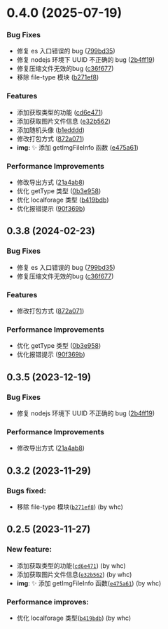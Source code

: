 # 0.4.0 (2025-07-19)


### Bug Fixes

* 修复 es 入口错误的 bug ([799bd35](https://github.com/772778995/can-can-word-bug/commit/799bd351732dd1cdb6774d9b239d3f18d2c26038))
* 修复 nodejs 环境下 UUID 不正确的 bug ([2b4ff19](https://github.com/772778995/can-can-word-bug/commit/2b4ff19b479dc57698df91dc9eb6ac421c2f6c1e))
* 修复压缩文件无效的bug ([c36f677](https://github.com/772778995/can-can-word-bug/commit/c36f6774f7540d096db2183dc0752fe8245ccfdd))
* 移除 file-type 模块 ([b271ef8](https://github.com/772778995/can-can-word-bug/commit/b271ef8b4087aec9173f8e899456391f57926a7f))


### Features

* 添加获取类型的功能 ([cd6e471](https://github.com/772778995/can-can-word-bug/commit/cd6e471d4432818add67acd89cc5866cc84fcc03))
* 添加获取图片文件信息 ([e32b562](https://github.com/772778995/can-can-word-bug/commit/e32b562c548bd9db734b6b626dc35e9968b7a09a))
* 添加随机头像 ([b1edddd](https://github.com/772778995/can-can-word-bug/commit/b1edddd09799fca0ec75d291744c010c36bbb041))
* 修改打包方式 ([872a071](https://github.com/772778995/can-can-word-bug/commit/872a07162c1b43a1e4ab79a29236e5e3cebf4e6f))
* **img:** ✨ 添加 getImgFileInfo 函数 ([e475a61](https://github.com/772778995/can-can-word-bug/commit/e475a6104272e22609d78ffc7d25a5dc8786d2f0))


### Performance Improvements

* 修改导出方式 ([21a4ab8](https://github.com/772778995/can-can-word-bug/commit/21a4ab87ba1f321d738906fde9fe4fd2215e0017))
* 优化 getType 类型 ([0b3e958](https://github.com/772778995/can-can-word-bug/commit/0b3e958b948403c15189a33c7564deccdc14c74c))
* 优化 localforage 类型 ([b419bdb](https://github.com/772778995/can-can-word-bug/commit/b419bdb6dcc57b1accdd14fe4c24187086da831c))
* 优化报错提示 ([90f369b](https://github.com/772778995/can-can-word-bug/commit/90f369b3613c29a127c3523bbf1a826756d101fc))



## 0.3.8 (2024-02-23)


### Bug Fixes

* 修复 es 入口错误的 bug ([799bd35](https://github.com/772778995/can-can-word-bug/commit/799bd351732dd1cdb6774d9b239d3f18d2c26038))
* 修复压缩文件无效的bug ([c36f677](https://github.com/772778995/can-can-word-bug/commit/c36f6774f7540d096db2183dc0752fe8245ccfdd))


### Features
* 修改打包方式 ([872a071](https://github.com/772778995/can-can-word-bug/commit/872a07162c1b43a1e4ab79a29236e5e3cebf4e6f))


### Performance Improvements
* 优化 getType 类型 ([0b3e958](https://github.com/772778995/can-can-word-bug/commit/0b3e958b948403c15189a33c7564deccdc14c74c))
* 优化报错提示 ([90f369b](https://github.com/772778995/can-can-word-bug/commit/90f369b3613c29a127c3523bbf1a826756d101fc))



## 0.3.5 (2023-12-19)


### Bug Fixes

* 修复 nodejs 环境下 UUID 不正确的 bug ([2b4ff19](https://github.com/772778995/can-can-word-bug/commit/2b4ff19b479dc57698df91dc9eb6ac421c2f6c1e))

### Performance Improvements

* 修改导出方式 ([21a4ab8](https://github.com/772778995/can-can-word-bug/commit/21a4ab87ba1f321d738906fde9fe4fd2215e0017))

## 0.3.2 (2023-11-29)
### Bugs fixed:

- 移除 file-type 模块([`b271ef8`](https://github.com/772778995/can-can-word-bug/commit/b271ef8b4087aec9173f8e899456391f57926a7f)) (by whc)

## 0.2.5 (2023-11-27)

### New feature:

- 添加获取类型的功能([`cd6e471`](https://github.com/772778995/can-can-word-bug/commit/cd6e471d4432818add67acd89cc5866cc84fcc03)) (by whc)
- 添加获取图片文件信息([`e32b562`](https://github.com/772778995/can-can-word-bug/commit/e32b562c548bd9db734b6b626dc35e9968b7a09a)) (by whc)
- **img**: ✨ 添加 getImgFileInfo 函数([`e475a61`](https://github.com/772778995/can-can-word-bug/commit/e475a6104272e22609d78ffc7d25a5dc8786d2f0)) (by whc)

### Performance improves:

- 优化 localforage 类型([`b419bdb`](https://github.com/772778995/can-can-word-bug/commit/b419bdb6dcc57b1accdd14fe4c24187086da831c)) (by whc)
